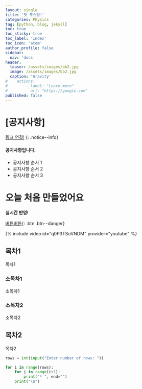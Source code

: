 ```yaml
---
layout: single
title: '첫 포스팅!'
categories: Physics
tag: [python, blog, jekyll]
toc: true
toc_sticky: true
toc_label: 'Index'
toc_icon: 'atom'
author_profile: false
sidebar:
  nav: 'docs'
header:
  teaser: /assets/images/bb2.jpg
  image: /assets/images/bb2.jpg
  caption: 'Gravity'
#    actions:
#        - label: "Learn more"
#          url: "https://google.com"
published: false
---
```


# [공지사항]

[링크 연결!](https://mmistakes.github.io/minimal-mistakes/docs/)
{: .notice--info}

<div class="notice--success">
<h4>공지사항입니다.</h4>
<ul>
    <li>공지사항 순서 1</li>
    <li>공지사항 순서 2</li>
    <li>공지사항 순서 3</li>
</ul>
</div>

# 오늘 처음 만들었어요

**실시간 반영!**

[버튼버튼](https://google.com){: .btn .btn--danger}

{% include video id="q0P3TSoVNDM" provider="youtube" %}

## 목차1

목차1

### 소목차1

소목차1

### 소목차2

소목차2

## 목차2

목차2

```python
rows = int(input("Enter number of rows: "))

for i in range(rows):
    for j in range(i+1):
        print("* ", end="")
    print("\n")
```
